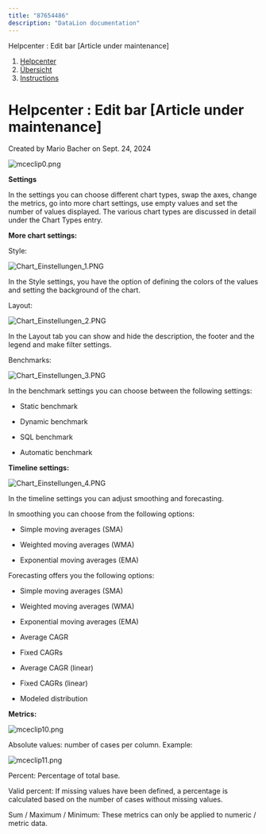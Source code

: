 ```yaml
---
title: "87654486"
description: "DataLion documentation"
---
```


Helpcenter : Edit bar \[Article under maintenance\]  

1.  [Helpcenter](index.html)
2.  [Übersicht](2982609.html)
3.  [Instructions](Instructions_85524497.html)

# Helpcenter : Edit bar \[Article under maintenance\]

Created by Mario Bacher on Sept. 24, 2024

![mceclip0.png](/img/87490770.png?width=755)

**Settings**

In the settings you can choose different chart types, swap the axes, change the metrics, go into more chart settings, use empty values and set the number of values displayed. The various chart types are discussed in detail under the Chart Types entry.

**More chart settings:**

Style:

![Chart_Einstellungen_1.PNG](/img/87490777.png?width=760)

In the Style settings, you have the option of defining the colors of the values and setting the background of the chart.

Layout:

![Chart_Einstellungen_2.PNG](/img/87490783.png?width=760)

In the Layout tab you can show and hide the description, the footer and the legend and make filter settings.

Benchmarks:

![Chart_Einstellungen_3.PNG](/img/87490789.png?width=760)

In the benchmark settings you can choose between the following settings:

-   Static benchmark
    
-   Dynamic benchmark
    
-   SQL benchmark
    
-   Automatic benchmark
    

**Timeline settings:**

![Chart_Einstellungen_4.PNG](/img/87490795.png?width=760)

In the timeline settings you can adjust smoothing and forecasting.

In smoothing you can choose from the following options:

-   Simple moving averages (SMA)
    
-   Weighted moving averages (WMA)
    
-   Exponential moving averages (EMA)
    

Forecasting offers you the following options:

-   Simple moving averages (SMA)
    
-   Weighted moving averages (WMA)
    
-   Exponential moving averages (EMA)
    
-   Average CAGR
    
-   Fixed CAGRs
    
-   Average CAGR (linear)
    
-   Fixed CAGRs (linear)
    
-   Modeled distribution
    

**Metrics:**

![mceclip10.png](/img/87490801.png?width=507)

Absolute values: number of cases per column. Example:

![mceclip11.png](/img/87490807.png?width=365)

Percent: Percentage of total base.

Valid percent: If missing values have been defined, a percentage is calculated based on the number of cases without missing values.

Sum / Maximum / Minimum: These metrics can only be applied to numeric / metric data.